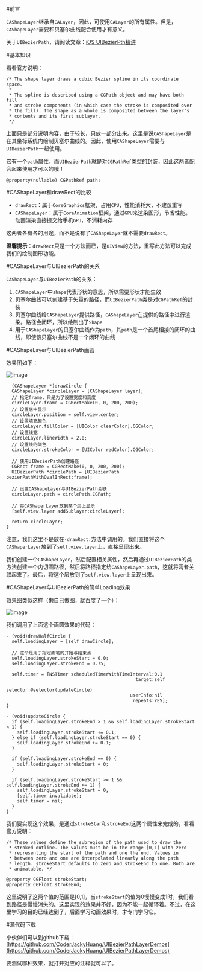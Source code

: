#前言

`CAShapeLayer`继承自`CALayer`，因此，可使用`CALayer`的所有属性。但是，`CAShapeLayer`需要和贝塞尔曲线配合使用才有意义。

关于`UIBezierPath`，请阅读文章：[iOS UIBezierPth精讲](http://www.henishuo.com/uibezierpath-draw/)

#基本知识

看看官方说明：

```
/* The shape layer draws a cubic Bezier spline in its coordinate space.
 *
 * The spline is described using a CGPath object and may have both fill
 * and stroke components (in which case the stroke is composited over
 * the fill). The shape as a whole is composited between the layer's
 * contents and its first sublayer.
 */
```
上面只是部分说明内容，由于较长，只放一部分出来。这里是说`CAShapeLayer`是在其坐标系统内绘制贝塞尔曲线的。因此，使用`CAShapeLayer`需要与`UIBezierPath`一起使用。

它有一个`path`属性，而`UIBezierPath`就是对`CGPathRef`类型的封装，因此这两者配合起来使用才可以的哦！

```
@property(nullable) CGPathRef path;
```

#CAShapeLayer和drawRect的比较

* `drawRect`：属于`CoreGraphics`框架，占用`CPU`，性能消耗大，不建议重写
* `CAShapeLayer`：属于`CoreAnimation`框架，通过`GPU`来渲染图形，节省性能。动画渲染直接提交给手机`GPU`，不消耗内存

这两者各有各的用途，而不是说有了`CAShapeLayer`就不需要`drawRect`。

**温馨提示**：`drawRect`只是一个方法而已，是`UIView`的方法，重写此方法可以完成我们的绘制图形功能。

#CAShapeLayer与UIBezierPath的关系

`CAShapeLayer`与`UIBezierPath`的关系：

1. `CAShapeLayer`中`shape`代表形状的意思，所以需要形状才能生效
2. 贝塞尔曲线可以创建基于矢量的路径，而`UIBezierPath`类是对`CGPathRef`的封装
3. 贝塞尔曲线给`CAShapeLayer`提供路径，`CAShapeLayer`在提供的路径中进行渲染。路径会闭环，所以绘制出了`Shape`
4. 用于`CAShapeLayer`的贝塞尔曲线作为`path`，其`path`是一个首尾相接的闭环的曲线，即使该贝塞尔曲线不是一个闭环的曲线

#CAShapeLayer与UIBezierPath画圆

效果图如下：

![image](http://www.henishuo.com/wp-content/uploads/2015/12/circleofcashapelayer-e1449477454675.png)

```
- (CAShapeLayer *)drawCircle {
  CAShapeLayer *circleLayer = [CAShapeLayer layer];
  // 指定frame，只是为了设置宽度和高度
  circleLayer.frame = CGRectMake(0, 0, 200, 200);
  // 设置居中显示
  circleLayer.position = self.view.center;
  // 设置填充颜色
  circleLayer.fillColor = [UIColor clearColor].CGColor;
  // 设置线宽
  circleLayer.lineWidth = 2.0;
  // 设置线的颜色
  circleLayer.strokeColor = [UIColor redColor].CGColor;
  
  // 使用UIBezierPath创建路径
  CGRect frame = CGRectMake(0, 0, 200, 200);
  UIBezierPath *circlePath = [UIBezierPath bezierPathWithOvalInRect:frame];
  
  // 设置CAShapeLayer与UIBezierPath关联
  circleLayer.path = circlePath.CGPath;
  
  // 将CAShaperLayer放到某个层上显示
  [self.view.layer addSublayer:circleLayer];
  
  return circleLayer;
}
```

注意，我们这里不是放在`-drawRect:`方法中调用的。我们直接将这个`CAShaperLayer`放到了`self.view.layer`上，直接呈现出来。

我们创建一个`CAShapeLayer`，然后配置相关属性，然后再通过`UIBezierPath`的类方法创建一个内切圆路径，然后将路径指定给`CAShapeLayer.path`，这就将两者关联起来了。最后，将这个层放到了`self.view.layer`上呈现出来。

#CAShapeLayer与UIBezierPath的简单Loading效果

效果图类似这样（懒自己做图，就百度了一个）：

![image](http://www.henishuo.com/wp-content/uploads/2015/12/圆形进度条iOS.gif)

我们调用了上面这个画圆效果的代码：

```
- (void)drawHalfCircle {
  self.loadingLayer = [self drawCircle];
  
  // 这个是用于指定画笔的开始与结束点
  self.loadingLayer.strokeStart = 0.0;
  self.loadingLayer.strokeEnd = 0.75;
  
  self.timer = [NSTimer scheduledTimerWithTimeInterval:0.1
                                                target:self
                                              selector:@selector(updateCircle)
                                              userInfo:nil
                                               repeats:YES];
}

- (void)updateCircle {
  if (self.loadingLayer.strokeEnd > 1 && self.loadingLayer.strokeStart < 1) {
    self.loadingLayer.strokeStart += 0.1;
  } else if (self.loadingLayer.strokeStart == 0) {
    self.loadingLayer.strokeEnd += 0.1;
  }
  
  if (self.loadingLayer.strokeEnd == 0) {
    self.loadingLayer.strokeStart = 0;
  }
  
  if (self.loadingLayer.strokeStart >= 1 && self.loadingLayer.strokeEnd >= 1) {
    self.loadingLayer.strokeStart = 0;
    [self.timer invalidate];
    self.timer = nil;
  }
}
```

我们要实现这个效果，是通过`strokeStar`和`strokeEnd`这两个属性来完成的，看看官方说明：

```
/* These values define the subregion of the path used to draw the
 * stroked outline. The values must be in the range [0,1] with zero
 * representing the start of the path and one the end. Values in
 * between zero and one are interpolated linearly along the path
 * length. strokeStart defaults to zero and strokeEnd to one. Both are
 * animatable. */

@property CGFloat strokeStart;
@property CGFloat strokeEnd;
```
这里说明了这两个值的范围是[0,1]，当`strokeStart`的值为0慢慢变成1时，我们看到路径是慢慢消失的。这里实现的效果并不好，因为不能一起循环着。不过，在这里学习的目的已经达到了，后面学习动画效果时，才专门学习它。

#源代码下载

小伙伴们可以到github下载：[https://github.com/CoderJackyHuang/UIBezierPathLayerDemos](https://github.com/CoderJackyHuang/UIBezierPathLayerDemos)

要测试哪种效果，就打开对应的注释就可以了。

